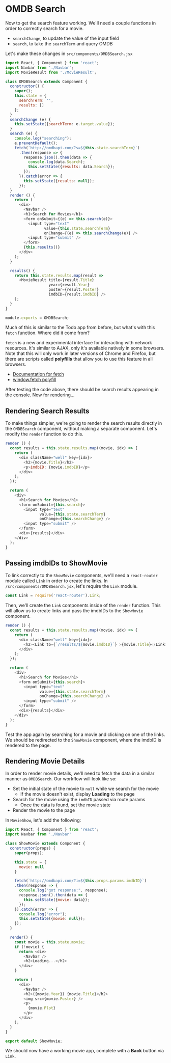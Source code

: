 # OMDB Search

Now to get the search feature working. We'll need a couple functions in order to correctly search for a movie.

* `searchChange`, to update the value of the input field
* `search`, to take the `searchTerm` and query OMDB

Let's make these changes in `src/components/OMDBSearch.jsx`

```javascript
import React, { Component } from 'react';
import Navbar from './Navbar';
import MovieResult from './MovieResult';

class OMDBSearch extends Component {
  constructor() {
    super();
    this.state = {
      searchTerm: '',
      results: []
    };
  }
  searchChange (e) {
    this.setState({searchTerm: e.target.value});
  }
  search (e) {
    console.log("searching");
    e.preventDefault();
    fetch(`http://omdbapi.com/?s=${this.state.searchTerm}`)
      .then(response => {
        response.json().then(data => {
          console.log(data.Search);
          this.setState({results: data.Search});
        });
      }).catch(error => {
        this.setState({results: null});
      });
  }
  render () {
    return (
      <div>
        <Navbar />
        <h1>Search for Movies</h1>
        <form onSubmit={(e) => this.search(e)}>
          <input type="text"
                 value={this.state.searchTerm}
                 onChange={(e) => this.searchChange(e)} />
          <input type="submit" />
        </form>
        {this.results()}
      </div>
    );
  }

  results() {
    return this.state.results.map(result =>
      <MovieResult title={result.Title}
                   year={result.Year}
                   poster={result.Poster}
                   imdbID={result.imdbID} />
    );
  }
}

module.exports = OMDBSearch;
```

Much of this is similar to the Todo app from before, but what's with this `fetch` function. Where did it come from?

`fetch` is a new and experimental interface for interacting with network resources. It's similar to AJAX, only it's available natively in some browsers. Note that this will only work in later versions of Chrome and Firefox, but there are scripts called **polyfills** that allow you to use this feature in all browsers.

* [Documentation for fetch](https://developer.mozilla.org/en-US/docs/Web/API/Fetch_API)
* [window.fetch polyfill](https://github.com/github/fetch)

After testing the code above, there should be search results appearing in the console. Now for rendering...

## Rendering Search Results

To make things simpler, we're going to render the search results directly in the `OMDBSearch` component, without making a separate component. Let's modify the `render` function to do this.

```javascript
render () {
  const results = this.state.results.map((movie, idx) => {
    return (
      <div className="well" key={idx}>
        <h2>{movie.Title}</h2>
        <p>imdbID: {movie.imdbID}</p>
      </div>
    );
  });

  return (
    <div>
      <h1>Search for Movies</h1>
      <form onSubmit={this.search}>
        <input type="text"
               value={this.state.searchTerm}
               onChange={this.searchChange} />
        <input type="submit" />
      </form>
      <div>{results}</div>
    </div>
  );
}
```

## Passing imdbIDs to ShowMovie

To link correctly to the `ShowMovie` components, we'll need a `react-router` module called `Link` in order to create the links. In `/src/components/OMDBSearch.jsx`, let's require the `Link` module.

```javascript
const Link = require('react-router').Link;
```

Then, we'll create the `Link` components inside of the `render` function. This will allow us to create links and pass the imdbIDs to the `ShowMovie` component.

```javascript
render () {
  const results = this.state.results.map((movie, idx) => {
    return (
      <div className="well" key={idx}>
        <h2><Link to={`/results/${movie.imdbID}`} >{movie.Title}</Link></h2>
      </div>
    );
  });

  return (
    <div>
      <h1>Search for Movies</h1>
      <form onSubmit={this.search}>
        <input type="text"
               value={this.state.searchTerm}
               onChange={this.searchChange} />
        <input type="submit" />
      </form>
      <div>{results}</div>
    </div>
  );
}
```

Test the app again by searching for a movie and clicking on one of the links. We should be redirected to the `ShowMovie` component, where the imdbID is rendered to the page.

## Rendering Movie Details

In order to render movie details, we'll need to fetch the data in a similar manner as `OMDBSearch`. Our workflow will look like so:

* Set the initial state of the movie to `null` while we search for the movie
  * If the movie doesn't exist, display **Loading** to the page
* Search for the movie using the `imdbID` passed via route params
  * Once the data is found, set the movie state
* Render the movie to the page

In `MovieShow`, let's add the following:

```javascript
import React, { Component } from 'react';
import Navbar from './Navbar'

class ShowMovie extends Component {
  constructor(props) {
    super(props);

    this.state = {
      movie: null
    }

    fetch(`http://omdbapi.com/?i=${this.props.params.imdbID}`)
    .then(response => {
      console.log("got response:", response);
      response.json().then(data => {
        this.setState({movie: data});
      });
    }).catch(error => {
      console.log("error");
      this.setState({movie: null});
    });
  }

  render() {
    const movie = this.state.movie;
    if (!movie) {
      return <div>
        <Navbar />
        <h2>Loading...</h2>
      </div>
    }

    return (
      <div>
        <Navbar />
        <h2>({movie.Year}) {movie.Title}</h2>
        <img src={movie.Poster} />
        <p>
          {movie.Plot}
        </p>
      </div>
    );
  }
}

export default ShowMovie;
```

We should now have a working movie app, complete with a **Back** button via `Link`.

